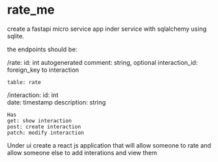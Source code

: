 # rate_me


create a fastapi micro service app inder service with sqlalchemy using sqlite.  

the endpoints should be:

/rate:
    id: int autogenerated 
    comment: string, optional 
    interaction_id: foreign_key to interaction
    
    table: rate

/interaction:
    id: int    
    date: timestamp
    description: string

    Has 
    get: show interaction 
    post: create interaction
    patch: modify interaction

Under ui create a react js application that will allow someone to rate and allow someone else to add interations and view them 
